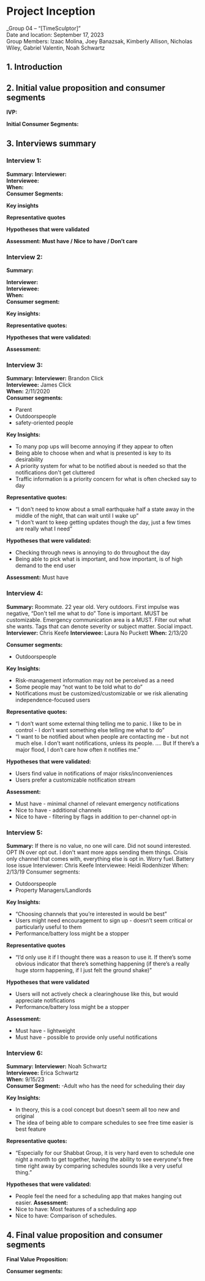 # Project Inception

_Group 04 – “[TimeSculptor]”\
Date and location: September 17, 2023\
Group Members: Izaac Molina, Joey Banazsak, Kimberly Allison, Nicholas Wiley, Gabriel Valentin, Noah Schwartz

## 1. Introduction

## 2. Initial value proposition and consumer segments

**IVP:**


**Initial Consumer Segments:**



## 3. Interviews summary

### Interview 1:

**Summary:** 
**Interviewer:** \
**Interviewee:** \
**When:** \
**Consumer Segments:** 

**Key insights**
  

 **Representative quotes**
  
 **Hypotheses that were validated**
  
 **Assessment: Must have / Nice to have / Don’t care**
  
### Interview 2:

**Summary:** 

**Interviewer:** \
**Interviewee:** \
**When:**  \
**Consumer segment:**


**Key insights:**
 
**Representative quotes:**
  

**Hypotheses that were validated:**
  
**Assessment:** 

### Interview 3:

**Summary:** 
**Interviewer:** Brandon Click\
**Interviewee:** James Click\
**When:** 2/11/2020\
**Consumer segments:**
- Parent
- Outdoorspeople
- safety-oriented people

**Key Insights:**
   - To many pop ups will become annoying if they appear to often
   - Being able to choose when and what is presented is key to its desirability
   - A priority system for what to be notified about is needed so that the notifications don't get cluttered 
   - Traffic information is a priority concern for what is often checked say to day

**Representative quotes:**
   - “I don't need to know about a small earthquake half a state away in the middle of the night, that can wait until I wake up”
   - “I don't want to keep getting updates though the day, just a few times are really what I need”

**Hypotheses that were validated:**
   - Checking through news is annoying to do throughout the day
   - Being able to pick what is important, and how important, is of high demand to the end user

**Assessment:** Must have

### Interview 4: 
**Summary:** Roommate. 22 year old. Very outdoors. First impulse was negative, “Don't tell me what to do” Tone is important. MUST be customizable. Emergency communication area is a MUST. Filter out what she wants. Tags that can denote severity or subject matter. Social impact.
**Interviewer:** Chris Keefe
**Interviewee:** Laura No Puckett
**When:**  2/13/20

**Consumer segments:**
- Outdoorspeople

**Key Insights:**
- Risk-management information may not be perceived as a need
- Some people may “not want to be told what to do”
- Notifications must be customized/customizable or we risk alienating independence-focused users

**Representative quotes:**
- “I don’t want some external thing telling me to panic. I like to be in control - I don’t want something else telling me what to do”
- “I want to be notified about when people are contacting me - but not much else. I don’t want notifications, unless its people. …. But If there’s a major flood, I don’t care how often it notifies me.”

**Hypotheses that were validated:**
- Users find value in notifications of major risks/inconveniences
- Users prefer a customizable notification stream

**Assessment:**
- Must have - minimal channel of relevant emergency notifications
- Nice to have - additional channels
- Nice to have - filtering by flags in addition to per-channel opt-in

### Interview 5: 
**Summary:** If there is no value, no one will care. Did not sound interested. OPT IN over opt out. I don't want more apps sending them things. Crisis only channel that comes with, everything else is opt in. Worry fuel. Battery lose issue
Interviewer: Chris Keefe
Interviewee: Heidi Rodenhizer
When: 2/13/19
Consumer segments:
- Outdoorspeople
- Property Managers/Landlords
        
**Key Insights:**
- “Choosing channels that you’re interested in would be best”
- Users might need encouragement to sign up - doesn’t seem critical or particularly useful to them
- Performance/battery loss might be a stopper

**Representative quotes**
- “I’d only use it if I thought there was a reason to use it. If there’s some obvious indicator that there’s something happening (if there’s a really huge storm happening, if I just felt the ground shake)”

**Hypotheses that were validated**
- Users will not actively check a clearinghouse like this, but would appreciate notifications
- Performance/battery loss might be a stopper

**Assessment:**
- Must have - lightweight
- Must have - possible to provide only useful notifications

### Interview 6:

**Summary:** 
**Interviewer:** Noah Schwartz\
**Interviewee:** Erica Schwartz\
**When:** 9/15/23\
**Consumer Segment:**
-Adult who has the need for scheduling their day

**Key Insights:**
   - In theory, this is a cool concept but doesn't seem all too new and original
   - The idea of being able to compare schedules to see free time easier is best feature

**Representative quotes:**
   - “Especially for our Shabbat Group, it is very hard even to schedule one night a month to get together, having the ability to see everyone's free time right away by comparing schedules sounds like a very useful thing.”

**Hypotheses that were validated:**
   - People feel the need for a scheduling app that makes hanging out easier.
**Assessment:**
   - Nice to have: Most features of a scheduling app
   - Nice to have: Comparison of schedules.

## 4. Final value proposition and consumer segments

**Final Value Proposition:**


**Consumer segments:**

